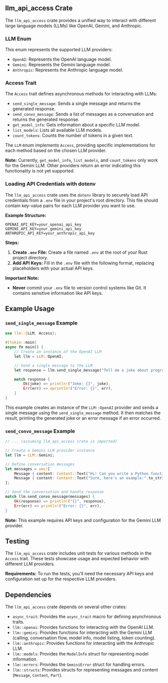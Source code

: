 ## llm_api_access Crate

The `llm_api_access` crate provides a unified way to interact with different large language models (LLMs) like OpenAI, Gemini, and Anthropic.

### LLM Enum

This enum represents the supported LLM providers:

- `OpenAI`: Represents the OpenAI language model.
- `Gemini`: Represents the Gemini language model.
- `Anthropic`: Represents the Anthropic language model.

### Access Trait

The `Access` trait defines asynchronous methods for interacting with LLMs:

- `send_single_message`: Sends a single message and returns the generated response.
- `send_convo_message`: Sends a list of messages as a conversation and returns the generated response.
- `get_model_info`: Gets information about a specific LLM model.
- `list_models`: Lists all available LLM models.
- `count_tokens`: Counts the number of tokens in a given text.

The `LLM` enum implements `Access`, providing specific implementations for each method based on the chosen LLM provider.

**Note:** Currently, `get_model_info`, `list_models`, and `count_tokens` only work for the Gemini LLM. Other providers return an error indicating this functionality is not yet supported.

### Loading API Credentials with dotenv

The `llm_api_access` crate uses the `dotenv` library to securely load API credentials from a `.env` file in your project's root directory. This file should contain key-value pairs for each LLM provider you want to use.

**Example Structure:**

```
OPENAI_API_KEY=your_openai_api_key
GEMINI_API_KEY=your_gemini_api_key
ANTHROPIC_API_KEY=your_anthropic_api_key
```

**Steps:**

1. **Create `.env` File:** Create a file named `.env` at the root of your Rust project directory.
2. **Add API Keys:** Fill in the `.env` file with the following format, replacing placeholders with your actual API keys.

**Important Note:**

* **Never** commit your `.env` file to version control systems like Git. It contains sensitive information like API keys.

## Example Usage


### `send_single_message` Example

```rust
use llm::{LLM, Access};

#[tokio::main]
async fn main() {
    // Create an instance of the OpenAI LLM
    let llm = LLM::OpenAI;

    // Send a single message to the LLM
    let response = llm.send_single_message("Tell me a joke about programmers").await;

    match response {
        Ok(joke) => println!("Joke: {}", joke),
        Err(err) => eprintln!("Error: {}", err),
    }
}
```

This example creates an instance of the `LLM::OpenAI` provider and sends a single message using the `send_single_message` method. It then matches the result, printing the generated joke or an error message if an error occurred.


### `send_convo_message` Example

```rust
// ... (assuming llm_api_access crate is imported)

// Create a Gemini LLM provider instance
let llm = LLM::Gemini;

// Define conversation messages
let messages = vec![
    Message { content: Content::Text("Hi! Can you write a Python function to greet someone?".to_string()) },
    Message { content: Content::Text("Sure, here's an example:".to_string()) },
];

// Send the conversation and handle response
match llm.send_convo_message(messages) {
    Ok(response) => println!("{}", response),
    Err(err) => println!("Error: {}", err),
}
```

**Note:** This example requires API keys and configuration for the Gemini LLM provider.

## Testing

The `llm_api_access` crate includes unit tests for various methods in the `Access` trait. These tests showcase usage and expected behavior with different LLM providers.

**Requirements:** To run the tests, you'll need the necessary API keys and configuration set up for the respective LLM providers.

## Dependencies

The `llm_api_access` crate depends on several other crates:

- `async_trait`: Provides the `async_trait` macro for defining asynchronous traits.
- `llm::openai`: Provides functions for interacting with the OpenAI LLM.
- `llm::gemini`: Provides functions for interacting with the Gemini LLM (calling, conversation flow, model info, model listing, token counting).
- `llm::anthropic`: Provides functions for interacting with the Anthropic LLM.
- `llm::models`: Provides the `ModelInfo` struct for representing model information.
- `llm::errors`: Provides the `GeminiError` struct for handling errors.
- `llm::structs`: Provides structs for representing messages and content (`Message`, `Content`, `Part`).
